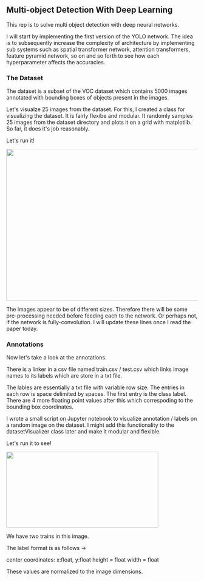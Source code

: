 ## Multi-object Detection With Deep Learning 

This rep is to solve multi object detection with deep neural networks.

I will start by implementing the first version of the YOLO network. The idea is to subsequently increase the complexity of architecture by implementing sub systems such as spatial transformer network, attention transformers, feature pyramid network, so on and so forth to see how each hyperparameter affects the accuracies. 

### The Dataset

The dataset is a subset of the VOC dataset which contains 5000 images annotated with bounding boxes of objects present in the images.

Let's visualze 25 images from the dataset. For this, I created a class for visualizing the dataset. It is fairly flexibe and modular. It randomly samples 25 images from the dataset directory and plots it on a grid with matplotlib. So far, it does it's job reasonably. 

Let's run it!

<img src="https://raw.githubusercontent.com/deveshdatwani/yolo/main/assets/datasetVisualizer.png" height=400, width=800 align="center">

The images appear to be of different sizes. Therefore there will be some pre-processing needed before feeding each to the network. Or perhaps not, if the network is fully-convolution. I will update these lines once I read the paper today. 


### Annotations

Now let's take a look at the annotations. 

There is a linker in a csv file named train.csv / test.csv which links image names to its labels which are store in a txt file. 

The lables are essentially a txt file with variable row size. The entries in each row is space delimited by spaces. The first entry is the class label. There are 4 more floating point values after this which correspoding to the bounding box coordinates. 

I wrote a small script on Jupyter notebook to visualize annotation / labels on a random image on the dataset. I might add this functionality to the datasetVisualizer class later and make it modular and flexible.

Let's run it to see! 

<img src="https://raw.githubusercontent.com/deveshdatwani/yolo/main/assets/labels.png" height=200, width=400 align="center">

We have two trains in this image.

The label format is as follows -> 

center coordinates: x:float, y:float
height = float
width = float

These values are normalized to the image dimensions. 